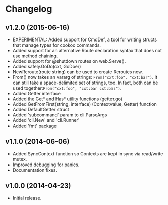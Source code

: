 # Changelog

## v1.2.0 (2015-06-16)

* EXPERIMENTAL: Added support for CmdDef, a tool for writing structs
  that manage types for cookoo commands.
* Added support for an alternative Route declaration syntax that does
  not use method chaining.
* Added support for @shutdown routes on web.Serve().
* Added safely.GoDo(cxt, GoDoer)
* NewReroute(route string) can be used to create Reroutes now.
* From() now takes an vararg of strings: `From("cxt:foo", "cxt:bar")`.
  It can still take a space-delimited set of strings, too. In fact, both
  can be used together:`From("cxt:foo", "cxt:bar cxt:baz")`.
* Added Getter interface
* Added the Get* and Has* utility functions (getter.go)
* Added GetFromFirst(string, interface) (Contextvalue, Getter) function
* Added DefaultGetter struct
* Added 'subcommand' param to cli.ParseArgs
* Added 'cli.New' and 'cli.Runner'
* Added 'fmt' package

## v1.1.0 (2014-06-06)

* Added SyncContext function so Contexts are kept in sync via read/write mutex.
* Improved debugging for panics.
* Documentation fixes.

## v1.0.0 (2014-04-23)

* Initial release.
